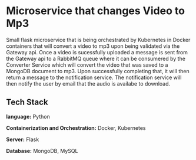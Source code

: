 # Microservice that changes Video to Mp3

Small flask microservice that is being orchestrated by Kubernetes in Docker containers that will convert a video to mp3 upon being validated via the Gateway api. Once a video is sucessfully uploaded a message is sent from the Gateway api to a RabbitMQ queue where it can be consumered by the Converter Service which will convert the video that was saved to a MongoDB document to mp3. Upon successfully completing that, it will then return a message to the notification service. The notification service will then notify the user by email that the audio is availabe to download.



## Tech Stack
**language:** Python

**Containerization and Orchestration:** Docker, Kubernetes

**Server:** Flask

**Database:** MongoDB, MySQL
